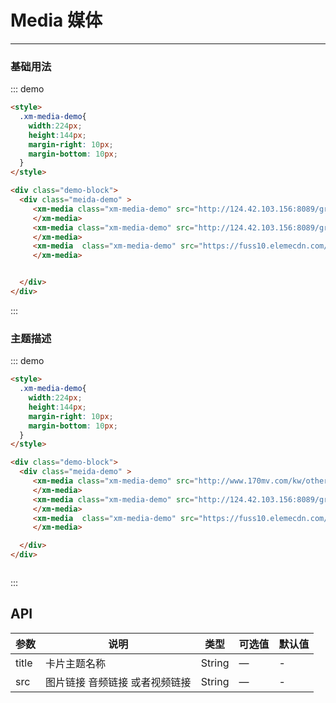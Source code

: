 <style>
  .xm-media-demo{
    width:224px;
    height:144px;
    margin-right: 10px;
    margin-bottom: 10px;
  }
</style>

# Media 媒体
----
### 基础用法
<div class="demo-block">
  <div class="meida-demo" >
     <xm-media class="xm-media-demo" src="http://124.42.103.156:8089/group1/M00/12/7B/CgrQc19kJVWAcDDxAAEIBi70ThQ698.amr">
     </xm-media>
     <xm-media class="xm-media-demo" src="http://124.42.103.156:8089/group1/M00/12/29/CgrQc176_fOAfWl1ACVUV6IVQhs429.mp4">
     </xm-media>
     <xm-media  class="xm-media-demo" src="https://fuss10.elemecdn.com/e/5d/4a731a90594a4af544c0c25941171jpeg.jpeg">
     </xm-media>

  </div>
</div>

::: demo
```html
<style>
  .xm-media-demo{
    width:224px;
    height:144px;
    margin-right: 10px;
    margin-bottom: 10px;
  }
</style>

<div class="demo-block">
  <div class="meida-demo" >
     <xm-media class="xm-media-demo" src="http://124.42.103.156:8089/group1/M00/12/7B/CgrQc19kJVWAcDDxAAEIBi70ThQ698.amr">
     </xm-media>
     <xm-media class="xm-media-demo" src="http://124.42.103.156:8089/group1/M00/12/29/CgrQc176_fOAfWl1ACVUV6IVQhs429.mp4">
     </xm-media>
     <xm-media  class="xm-media-demo" src="https://fuss10.elemecdn.com/e/5d/4a731a90594a4af544c0c25941171jpeg.jpeg">
     </xm-media>


  </div>
</div>

```
:::

### 主题描述

<div class="demo-block">
  <div class="meida-demo" >
     <xm-media class="xm-media-demo" src="http://www.170mv.com/kw/other.web.rj01.sycdn.kuwo.cn/resource/n3/2/63/3890495760.mp3" title="呜呜呜呜呜呜呜呜">
     </xm-media>
     <xm-media class="xm-media-demo" src="http://124.42.103.156:8089/group1/M00/12/29/CgrQc176_fOAfWl1ACVUV6IVQhs429.mp4" title="呜呜呜呜呜呜呜呜">
     </xm-media>
     <xm-media  class="xm-media-demo" src="http://124.42.103.156:8089/group1/M00/12/8C/CgrQc1-ffv-AWFh1AAApsORQfjg796.jpg" title="呜呜呜呜呜呜呜呜">
     </xm-media>

  </div>
</div>




::: demo
```html
<style>
  .xm-media-demo{
    width:224px;
    height:144px;
    margin-right: 10px;
    margin-bottom: 10px;
  }
</style>

<div class="demo-block">
  <div class="meida-demo" >
     <xm-media class="xm-media-demo" src="http://www.170mv.com/kw/other.web.rj01.sycdn.kuwo.cn/resource/n3/2/63/3890495760.mp3" title="呜呜呜呜呜呜呜呜">
     </xm-media>
     <xm-media class="xm-media-demo" src="http://124.42.103.156:8089/group1/M00/12/29/CgrQc176_fOAfWl1ACVUV6IVQhs429.mp4" title="呜呜呜呜呜呜呜呜">
     </xm-media>
     <xm-media  class="xm-media-demo" src="https://fuss10.elemecdn.com/e/5d/4a731a90594a4af544c0c25941171jpeg.jpeg" title="呜呜呜呜呜呜呜呜">
     </xm-media>

  </div>
</div>



```
:::




## API

| 参数      | 说明          | 类型      | 可选值                           | 默认值  |
|---------- |-------------- |---------- |--------------------------------  |-------- |
| title | 卡片主题名称| String | — | - |
| src | 图片链接 音频链接 或者视频链接| String   | — | - |

